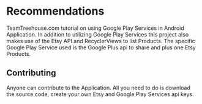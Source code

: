 # Recommendations

TeamTreehouse.com tutorial on using Google Play Services in Android Application.  In addition to utilizing Google Play Services this project 
also makes use of the Etsy API and RecyclerViews to list Products.  The specific Google Play Service used is the Google Plus api to share
and plus one Etsy Products.

## Contributing

Anyone can contribute to the Application.  All you need to do is download the source code, create your own Etsy and Google Play Services 
api keys.
